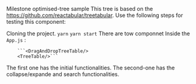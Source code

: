 Milestone optimised-tree sample
This tree is based on the https://github.com/reactabular/treetabular.
Use the following steps for testing this component:

Cloning the project.
```yarn```
```yarn start```
There are tow componnet Inside the ```App.js``` :

        ```<DragAndDropTreeTable/>
        <TreeTable/>```
The first one has the initial functionalities.
The second-one has the collapse/expande and search functionalities.
